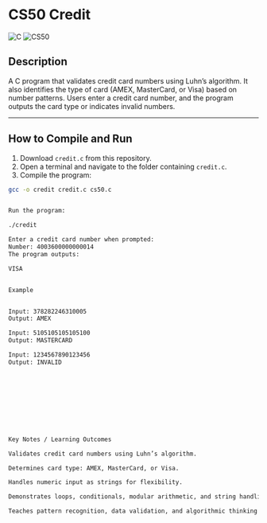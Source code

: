 # CS50 Credit

![C](https://img.shields.io/badge/language-C-blue)
![CS50](https://img.shields.io/badge/CS50-Harvard-red)

## Description

A C program that validates credit card numbers using Luhn’s algorithm. It also identifies the type of card (AMEX, MasterCard, or Visa) based on number patterns. Users enter a credit card number, and the program outputs the card type or indicates invalid numbers.

---

## How to Compile and Run

1. Download `credit.c` from this repository.  
2. Open a terminal and navigate to the folder containing `credit.c`.  
3. Compile the program:

```bash
gcc -o credit credit.c cs50.c


Run the program:

./credit

Enter a credit card number when prompted:
Number: 4003600000000014
The program outputs:

VISA


Example


Input: 378282246310005
Output: AMEX

Input: 5105105105105100
Output: MASTERCARD

Input: 1234567890123456
Output: INVALID










Key Notes / Learning Outcomes

Validates credit card numbers using Luhn’s algorithm.

Determines card type: AMEX, MasterCard, or Visa.

Handles numeric input as strings for flexibility.

Demonstrates loops, conditionals, modular arithmetic, and string handling.

Teaches pattern recognition, data validation, and algorithmic thinking in C.


